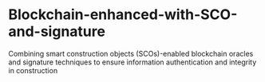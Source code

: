 # Blockchain-enhanced-with-SCO-and-signature
Combining smart construction objects (SCOs)-enabled blockchain oracles and signature techniques to ensure information authentication and integrity in construction
